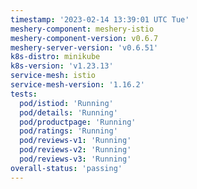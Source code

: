 ```yaml
---
timestamp: '2023-02-14 13:39:01 UTC Tue'
meshery-component: meshery-istio
meshery-component-version: v0.6.7
meshery-server-version: 'v0.6.51'
k8s-distro: minikube
k8s-version: 'v1.23.13'
service-mesh: istio
service-mesh-version: '1.16.2'
tests:
  pod/istiod: 'Running'
  pod/details: 'Running'
  pod/productpage: 'Running'
  pod/ratings: 'Running'
  pod/reviews-v1: 'Running'
  pod/reviews-v2: 'Running'
  pod/reviews-v3: 'Running'
overall-status: 'passing'
---
```

